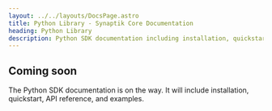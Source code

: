 ```yaml
---
layout: ../../layouts/DocsPage.astro
title: Python Library - Synaptik Core Documentation
heading: Python Library
description: Python SDK documentation including installation, quickstart, API reference, and examples for Synaptik Core.
---
```


## Coming soon

The Python SDK documentation is on the way. It will include installation, quickstart, API reference, and examples.
